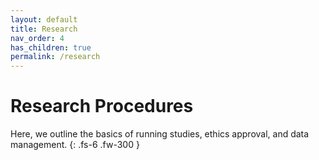 ```yaml
---
layout: default
title: Research
nav_order: 4
has_children: true
permalink: /research
---
```




# Research Procedures

Here, we outline the basics of running studies, ethics approval, and data management.
{: .fs-6 .fw-300 }
